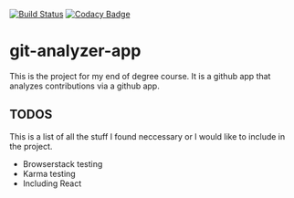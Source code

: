 [![Build Status](https://travis-ci.com/SergioFaya/git-analyzer-app.svg?token=LDdyavasGPqmNSP4eDss&branch=master)](https://travis-ci.com/SergioFaya/git-analyzer-app)
[![Codacy Badge](https://api.codacy.com/project/badge/Grade/93564477bba747c697fe60ebc8887e34)](https://www.codacy.com?utm_source=github.com&amp;utm_medium=referral&amp;utm_content=SergioFaya/git-analyzer-app&amp;utm_campaign=Badge_Grade)

# git-analyzer-app

This is the project for my end of degree course. It is a github app that analyzes contributions via a github app.

## TODOS

This is a list of all the stuff I found neccessary or I would like to include in the project.

* Browserstack testing
* Karma testing
* Including React

